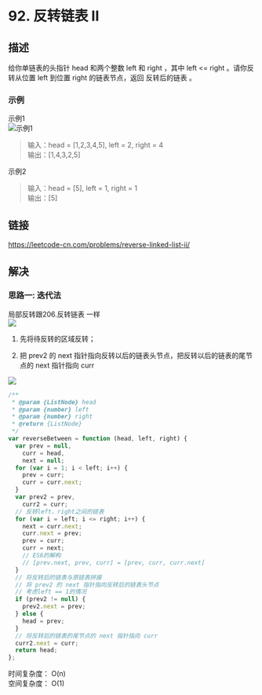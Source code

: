 # 92. 反转链表 II
## 描述
给你单链表的头指针 head 和两个整数 left 和 right ，其中 left <= right 。请你反转从位置 left 到位置 right 的链表节点，返回 反转后的链表 。    

### 示例
示例1   
![示例1](https://assets.leetcode.com/uploads/2021/02/19/rev2ex2.jpg)
> 输入：head = [1,2,3,4,5], left = 2, right = 4   
> 输出：[1,4,3,2,5]     

示例2   
> 输入：head = [5], left = 1, right = 1         
> 输出：[5]      


## 链接
https://leetcode-cn.com/problems/reverse-linked-list-ii/      

## 解决
### 思路一: 迭代法
局部反转跟206.反转链表 一样   
![](https://img-blog.csdnimg.cn/e00bc31f10e244ae964800d3b2020109.png?x-oss-process=image/watermark,type_d3F5LXplbmhlaQ,shadow_50,text_Q1NETiBA5YmN56uv6aG16Z2i5LuU,size_16,color_FFFFFF,t_70,g_se,x_16)   

1. 先将待反转的区域反转；

2. 把 prev2 的 next 指针指向反转以后的链表头节点，把反转以后的链表的尾节点的 next 指针指向 curr   

![](https://img-blog.csdnimg.cn/8e3c667432e944fcbced4c790c5b879d.png?x-oss-process=image/watermark,type_d3F5LXplbmhlaQ,shadow_50,text_Q1NETiBA5YmN56uv6aG16Z2i5LuU,size_16,color_FFFFFF,t_70,g_se,x_16)

```javascript
/**
 * @param {ListNode} head
 * @param {number} left
 * @param {number} right
 * @return {ListNode}
 */
var reverseBetween = function (head, left, right) {
  var prev = null,
    curr = head,
    next = null;
  for (var i = 1; i < left; i++) {
    prev = curr;
    curr = curr.next;
  }
  var prev2 = prev,
    curr2 = curr;
  // 反转left、right之间的链表
  for (var i = left; i <= right; i++) {
    next = curr.next;
    curr.next = prev;
    prev = curr;
    curr = next;
    // ES6的解构
    // [prev.next, prev, curr] = [prev, curr, curr.next]
  }
  // 将反转后的链表与原链表拼接
  // 将 prev2 的 next 指针指向反转后的链表头节点
  // 考虑left == 1的情况
  if (prev2 != null) {
    prev2.next = prev;
  } else {
    head = prev;
  }
  // 将反转后的链表的尾节点的 next 指针指向 curr
  curr2.next = curr;
  return head;
};
```
时间复杂度： O(n)  
空间复杂度： O(1)   